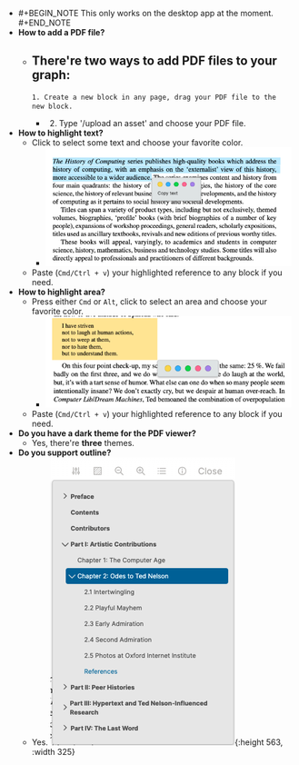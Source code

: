 -
  #+BEGIN_NOTE
  This only works on the desktop app at the moment.
  #+END_NOTE
- **How to add a PDF file?**
	- There're two ways to add PDF files to your graph:
		-
		  1. Create a new block in any page, drag your PDF file to the new block.
		-
		  2. Type '/upload an asset' and choose your PDF file.
- **How to highlight text?**
	- Click to select some text and choose your favorite color.
		- ![CleanShot 2021-08-06 at 20.32.52.png](../assets/CleanShot_202021-08-06_20at_2020.32.52_1628253194728_0.png)
	- Paste (`Cmd/Ctrl + v`) your highlighted reference to any block if you need.
- **How to highlight area?**
	- Press either `Cmd` or `Alt`, click to select an area and choose your favorite color.
		- ![CleanShot 2021-08-06 at 20.47.34.png](../assets/CleanShot_202021-08-06_20at_2020.47.34_1628254091556_0.png)
	- Paste (`Cmd/Ctrl + v`) your highlighted reference to any block if you need.
- **Do you have a dark theme for the PDF viewer?**
	- Yes, there're **three** themes.
- **Do you support outline?**
	- Yes.
	  ![CleanShot 2021-08-06 at 20.48.49.png](../assets/CleanShot_202021-08-06_20at_2020.48.49_1628254163734_0.png){:height 563, :width 325}